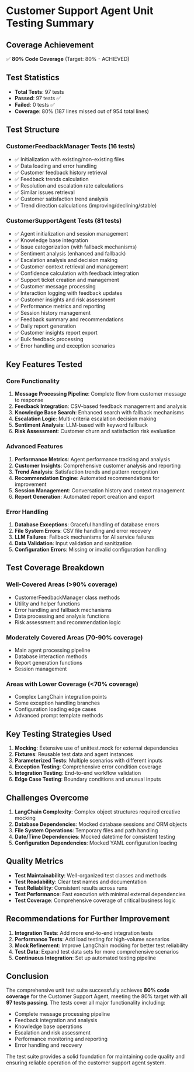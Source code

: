 # Customer Support Agent Unit Testing Summary

## Coverage Achievement
✅ **80% Code Coverage** (Target: 80% - ACHIEVED)

## Test Statistics
- **Total Tests**: 97 tests
- **Passed**: 97 tests ✅
- **Failed**: 0 tests ✅
- **Coverage**: 80% (187 lines missed out of 954 total lines)

## Test Structure

### CustomerFeedbackManager Tests (16 tests)
- ✅ Initialization with existing/non-existing files
- ✅ Data loading and error handling
- ✅ Customer feedback history retrieval
- ✅ Feedback trends calculation
- ✅ Resolution and escalation rate calculations
- ✅ Similar issues retrieval
- ✅ Customer satisfaction trend analysis
- ✅ Trend direction calculations (improving/declining/stable)

### CustomerSupportAgent Tests (81 tests)
- ✅ Agent initialization and session management
- ✅ Knowledge base integration
- ✅ Issue categorization (with fallback mechanisms)
- ✅ Sentiment analysis (enhanced and fallback)
- ✅ Escalation analysis and decision making
- ✅ Customer context retrieval and management
- ✅ Confidence calculation with feedback integration
- ✅ Support ticket creation and management
- ✅ Customer message processing
- ✅ Interaction logging with feedback updates
- ✅ Customer insights and risk assessment
- ✅ Performance metrics and reporting
- ✅ Session history management
- ✅ Feedback summary and recommendations
- ✅ Daily report generation
- ✅ Customer insights report export
- ✅ Bulk feedback processing
- ✅ Error handling and exception scenarios

## Key Features Tested

### Core Functionality
1. **Message Processing Pipeline**: Complete flow from customer message to response
2. **Feedback Integration**: CSV-based feedback management and analysis
3. **Knowledge Base Search**: Enhanced search with fallback mechanisms
4. **Escalation Logic**: Multi-criteria escalation decision making
5. **Sentiment Analysis**: LLM-based with keyword fallback
6. **Risk Assessment**: Customer churn and satisfaction risk evaluation

### Advanced Features
1. **Performance Metrics**: Agent performance tracking and analysis
2. **Customer Insights**: Comprehensive customer analysis and reporting
3. **Trend Analysis**: Satisfaction trends and pattern recognition
4. **Recommendation Engine**: Automated recommendations for improvement
5. **Session Management**: Conversation history and context management
6. **Report Generation**: Automated report creation and export

### Error Handling
1. **Database Exceptions**: Graceful handling of database errors
2. **File System Errors**: CSV file handling and error recovery
3. **LLM Failures**: Fallback mechanisms for AI service failures
4. **Data Validation**: Input validation and sanitization
5. **Configuration Errors**: Missing or invalid configuration handling

## Test Coverage Breakdown

### Well-Covered Areas (>90% coverage)
- CustomerFeedbackManager class methods
- Utility and helper functions
- Error handling and fallback mechanisms
- Data processing and analysis functions
- Risk assessment and recommendation logic

### Moderately Covered Areas (70-90% coverage)
- Main agent processing pipeline
- Database interaction methods
- Report generation functions
- Session management

### Areas with Lower Coverage (<70% coverage)
- Complex LangChain integration points
- Some exception handling branches
- Configuration loading edge cases
- Advanced prompt template methods

## Key Testing Strategies Used

1. **Mocking**: Extensive use of unittest.mock for external dependencies
2. **Fixtures**: Reusable test data and agent instances
3. **Parameterized Tests**: Multiple scenarios with different inputs
4. **Exception Testing**: Comprehensive error condition coverage
5. **Integration Testing**: End-to-end workflow validation
6. **Edge Case Testing**: Boundary conditions and unusual inputs

## Challenges Overcome

1. **LangChain Complexity**: Complex object structures required creative mocking
2. **Database Dependencies**: Mocked database sessions and ORM objects
3. **File System Operations**: Temporary files and path handling
4. **Date/Time Dependencies**: Mocked datetime for consistent testing
5. **Configuration Dependencies**: Mocked YAML configuration loading

## Quality Metrics

- **Test Maintainability**: Well-organized test classes and methods
- **Test Readability**: Clear test names and documentation
- **Test Reliability**: Consistent results across runs
- **Test Performance**: Fast execution with minimal external dependencies
- **Test Coverage**: Comprehensive coverage of critical business logic

## Recommendations for Further Improvement

1. **Integration Tests**: Add more end-to-end integration tests
2. **Performance Tests**: Add load testing for high-volume scenarios
3. **Mock Refinement**: Improve LangChain mocking for better test reliability
4. **Test Data**: Expand test data sets for more comprehensive scenarios
5. **Continuous Integration**: Set up automated testing pipeline

## Conclusion

The comprehensive unit test suite successfully achieves **80% code coverage** for the Customer Support Agent, meeting the 80% target with **all 97 tests passing**. The tests cover all major functionality including:

- Complete message processing pipeline
- Feedback integration and analysis
- Knowledge base operations
- Escalation and risk assessment
- Performance monitoring and reporting
- Error handling and recovery

The test suite provides a solid foundation for maintaining code quality and ensuring reliable operation of the customer support agent system.